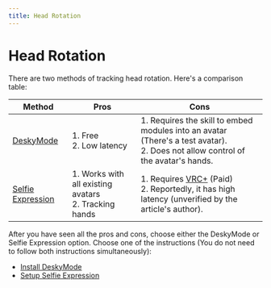 ```yaml
---
title: Head Rotation
---
```


# Head Rotation

There are two methods of tracking head rotation. Here's a comparison table:

| Method                                                              | Pros                                                      | Cons                                                                                                                                          |
| ------------------------------------------------------------------- |-----------------------------------------------------------|-----------------------------------------------------------------------------------------------------------------------------------------------|
| [DeskyMode](https://github.com/kusomaigo/DeskyMode)                 | 1. Free<br />2. Low latency                               | 1. Requires the skill to embed modules into an avatar (There's a test avatar).<br />2. Does not allow control of the avatar's hands.          |
| [Selfie Expression](https://wiki.vrchat.com/wiki/Selfie_Expression) | 1. Works with all existing avatars<br />2. Tracking hands | 1. Requires [VRC+](https://wiki.vrchat.com/wiki/VRC%2B) (Paid) <br />2. Reportedly, it has high latency (unverified by the article's author). |

After you have seen all the pros and cons, choose either the DeskyMode or Selfie Expression option. Choose one of the instructions (You do not need to follow both instructions simultaneously):
- [Install DeskyMode](/FoxyFace/ui/vrcft/headrotation/Install-DeskyMode.md)
- [Setup Selfie Expression](/FoxyFace/ui/vrcft/headrotation/Setup-Selfie-Expression.md)